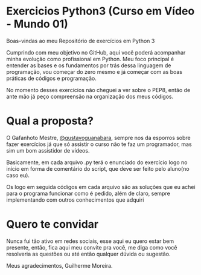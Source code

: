 # Exercicios Python3 (Curso em Vídeo - Mundo 01)
Boas-vindas ao meu Repositório de exercícios em Python 3

Cumprindo com meu objetivo no GitHub, aqui você poderá acompanhar minha evolução
como profissional em Python. Meu foco principal é entender as bases e os fundamentos
por trás dessa linguagem de programação, vou começar do zero mesmo e já começar com
as boas práticas de códigos e programação.

No momento desses exercícios não cheguei a ver sobre o PEP8, então de ante mão já
peço compreensão na organização dos meus códigos.

# Qual a proposta?
O Gafanhoto Mestre, [@gustavoguanabara](https://github.com/gustavoguanabara), sempre 
nos da esporros sobre fazer exercícios já que só assistir o curso não te faz um 
programador, mas sim um bom assistidor de vídeos.

Basicamente, em cada arquivo .py terá o enunciado do exercício logo no início em forma
de comentário do script, que deve ser feito pelo aluno(no caso eu).

Os logo em seguida códigos em cada arquivo são as soluções que eu achei para o programa
funcionar como é pedido, além de claro, sempre implementando com outros conhecimentos
que adquiri

# Quero te convidar

Nunca fui tão ativo em redes sociais, esse aqui eu quero estar bem presente, então,
fica aqui meu convite pra você, me diga como você resolveria as questões ou até
então qualquer dúvida ou sugestão.

Meus agradecimentos, Guilherme Moreira.

